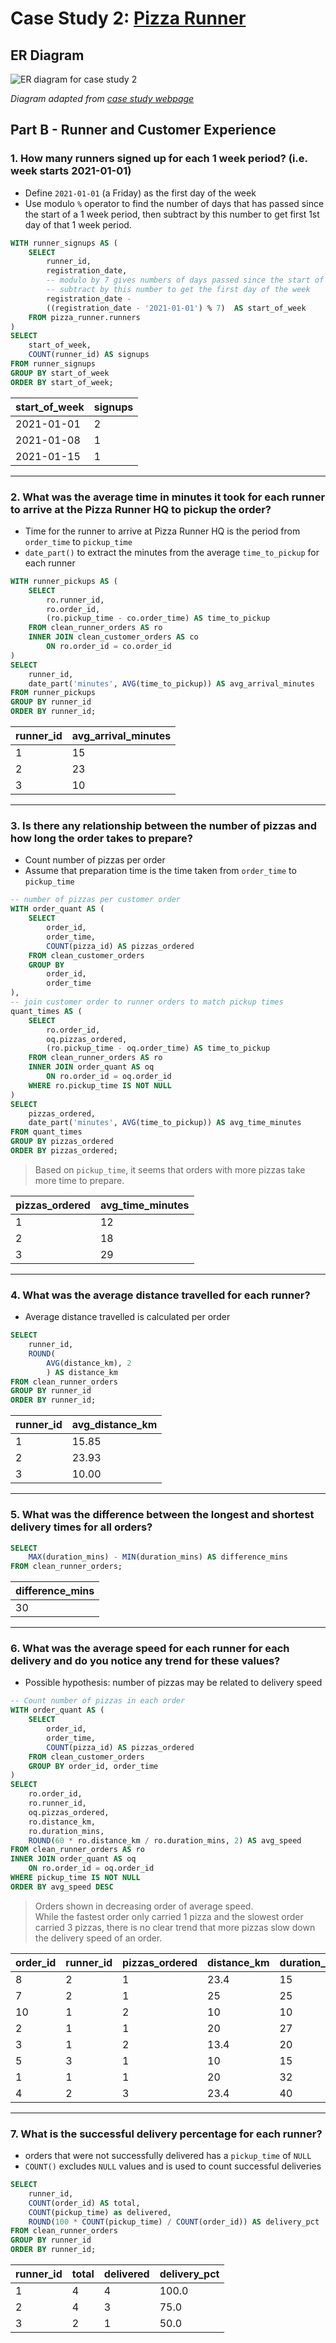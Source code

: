 # Case Study 2: [Pizza Runner](https://8weeksqlchallenge.com/case-study-2/)

## ER Diagram 

![ER diagram for case study 2](er_diagram_02.PNG)

*Diagram adapted from [case study webpage](https://8weeksqlchallenge.com/case-study-2/)*

## Part B - Runner and Customer Experience
### 1. How many runners signed up for each 1 week period? (i.e. week starts 2021-01-01)

- Define `2021-01-01` (a Friday) as the first day of the week
- Use modulo `%` operator to find the number of days that has passed since the start of a 1 week period, then subtract by this number to get first 1st day of that 1 week period.

```sql
WITH runner_signups AS (
    SELECT
        runner_id,
        registration_date,
        -- modulo by 7 gives numbers of days passed since the start of week
        -- subtract by this number to get the first day of the week
        registration_date - 
        ((registration_date - '2021-01-01') % 7)  AS start_of_week
    FROM pizza_runner.runners
)
SELECT
    start_of_week,
    COUNT(runner_id) AS signups
FROM runner_signups
GROUP BY start_of_week
ORDER BY start_of_week;
```
|start_of_week|signups|
|-------------|-------|
|2021-01-01|2|
|2021-01-08|1|
|2021-01-15|1|

---
### 2. What was the average time in minutes it took for each runner to arrive at the Pizza Runner HQ to pickup the order?

- Time for the runner to arrive at Pizza Runner HQ is the period from `order_time` to `pickup_time` 
- `date_part()` to extract the minutes from the average `time_to_pickup` for each runner

```sql
WITH runner_pickups AS (
    SELECT
        ro.runner_id,
        ro.order_id,
        (ro.pickup_time - co.order_time) AS time_to_pickup
    FROM clean_runner_orders AS ro
    INNER JOIN clean_customer_orders AS co
        ON ro.order_id = co.order_id
)
SELECT 
    runner_id,
    date_part('minutes', AVG(time_to_pickup)) AS avg_arrival_minutes
FROM runner_pickups
GROUP BY runner_id
ORDER BY runner_id;
```
|runner_id               |avg_arrival_minutes|
|------------------------|-------------------|
|1                       |15                 |
|2                       |23                 |
|3                       |10                 |

---
### 3. Is there any relationship between the number of pizzas and how long the order takes to prepare?

- Count number of pizzas per order
- Assume that preparation time is the time taken from `order_time` to `pickup_time`

```sql
-- number of pizzas per customer order
WITH order_quant AS (
    SELECT
        order_id,
        order_time,
        COUNT(pizza_id) AS pizzas_ordered
    FROM clean_customer_orders
    GROUP BY 
        order_id, 
        order_time
), 
-- join customer order to runner orders to match pickup times
quant_times AS (
    SELECT
        ro.order_id,
        oq.pizzas_ordered,
        (ro.pickup_time - oq.order_time) AS time_to_pickup
    FROM clean_runner_orders AS ro
    INNER JOIN order_quant AS oq
        ON ro.order_id = oq.order_id
    WHERE ro.pickup_time IS NOT NULL
)
SELECT
    pizzas_ordered,
    date_part('minutes', AVG(time_to_pickup)) AS avg_time_minutes
FROM quant_times
GROUP BY pizzas_ordered
ORDER BY pizzas_ordered;
```
> Based on `pickup_time`, it seems that orders with more pizzas take more time to prepare.

|pizzas_ordered|avg_time_minutes|
|--------------|----------------|
|1             |12              |
|2             |18              |
|3             |29              |

---
### 4. What was the average distance travelled for each runner?

- Average distance travelled is calculated per order

```sql
SELECT
    runner_id,
    ROUND(
        AVG(distance_km), 2
        ) AS distance_km
FROM clean_runner_orders
GROUP BY runner_id
ORDER BY runner_id;
```
|runner_id|avg_distance_km|
|---------|---------------|
|1        |15.85          |
|2        |23.93          |
|3        |10.00          |

---
### 5. What was the difference between the longest and shortest delivery times for all orders?

```sql
SELECT
    MAX(duration_mins) - MIN(duration_mins) AS difference_mins
FROM clean_runner_orders;
```
|difference_mins|
|---------------|
|30             |

---
### 6. What was the average speed for each runner for each delivery and do you notice any trend for these values?

- Possible hypothesis: number of pizzas may be related to delivery speed

```sql
-- Count number of pizzas in each order
WITH order_quant AS (
    SELECT
        order_id,
        order_time,
        COUNT(pizza_id) AS pizzas_ordered
    FROM clean_customer_orders
    GROUP BY order_id, order_time
)
SELECT
    ro.order_id,
    ro.runner_id,
    oq.pizzas_ordered,
    ro.distance_km,
    ro.duration_mins,
    ROUND(60 * ro.distance_km / ro.duration_mins, 2) AS avg_speed 
FROM clean_runner_orders AS ro
INNER JOIN order_quant AS oq
    ON ro.order_id = oq.order_id
WHERE pickup_time IS NOT NULL
ORDER BY avg_speed DESC
```
> Orders shown in decreasing order of average speed.  
> While the fastest order only carried 1 pizza and the slowest order carried 3 pizzas, there is no clear trend that more pizzas slow down the delivery speed of an order.

|order_id|runner_id|pizzas_ordered|distance_km|duration_mins|avg_speed|
|--------|---------|--------------|-----------|-------------|---------|
|8       |2        |1             |23.4       |15           |93.60    |
|7       |2        |1             |25         |25           |60.00    |
|10      |1        |2             |10         |10           |60.00    |
|2       |1        |1             |20         |27           |44.44    |
|3       |1        |2             |13.4       |20           |40.20    |
|5       |3        |1             |10         |15           |40.00    |
|1       |1        |1             |20         |32           |37.50    |
|4       |2        |3             |23.4       |40           |35.10    |

---
### 7. What is the successful delivery percentage for each runner?

- orders that were not successfully delivered has a `pickup_time` of `NULL`
- `COUNT()` excludes `NULL` values and is used to count successful deliveries

```sql
SELECT
    runner_id,
    COUNT(order_id) AS total,
    COUNT(pickup_time) as delivered,
    ROUND(100 * COUNT(pickup_time) / COUNT(order_id)) AS delivery_pct
FROM clean_runner_orders
GROUP BY runner_id
ORDER BY runner_id;
```
|runner_id|total|delivered|delivery_pct|
|---------|-----|---------|------------|
|1|4|4|100.0|
|2|4|3|75.0|
|3|2|1|50.0|





